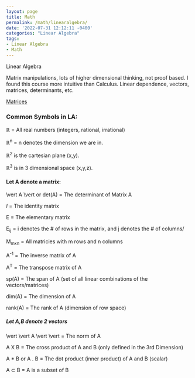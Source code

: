 ```yaml
---
layout: page
title: Math 
permalink: /math/linearalgebra/
date: '2022-07-31 12:12:11 -0400'
categories: "Linear Algebra"
tags:
- Linear Algebra
- Math
---
```


Linear Algebra 

Matrix manipulations, lots of higher dimensional thinking, not proof based. I found this course more intuitive than Calculus. Linear dependence, vectors, matrices, determinants, etc. 


[Matrices](https://github.com/avipars/CS-Resources/blob/main/math/linearalgebra/Matrices.xlsx)


### Common Symbols in LA:

ℝ = All real numbers (integers, rational, irrational)

ℝ<sup>n</sup> = n denotes the dimension we are in. 

ℝ<sup>2</sup> is the cartesian plane (x,y). 

ℝ<sup>3</sup> is in 3 dimensional space (x,y,z). 


#### Let A denote a matrix: 

\vert A \vert or det(A) = The determinant of Matrix A 

*I* = The identity matrix 

E = The elementary matrix

E<sub>ij</sub> = i denotes the # of rows in the matrix, and j denotes the # of columns/

M<sub>mxn</sub> = All matricies with m rows and n columns

A<sup>-1</sup> = The inverse matrix of A

A<sup>T</sup> = The transpose matrix of A

sp(A) = The span of A (set of all linear combinations of the vectors/matrices)

dim(A) = The dimension of A

rank(A) = The rank of A (dimension of row space)

##### Let A,B denote 2 vectors

\vert \vert A \vert \vert = The norm of A

A X B  = The cross product of A and B (only defined in the 3rd Dimension)

A * B or A . B = The dot product (inner product) of A and B (scalar)

A ⊂ B  = A is a subset of B 